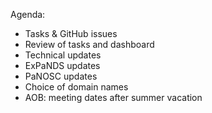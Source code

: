 Agenda:
- Tasks & GitHub issues
- Review of tasks and dashboard
- Technical updates
- ExPaNDS updates
- PaNOSC updates
- Choice of domain names
- AOB:
  meeting dates after summer vacation
